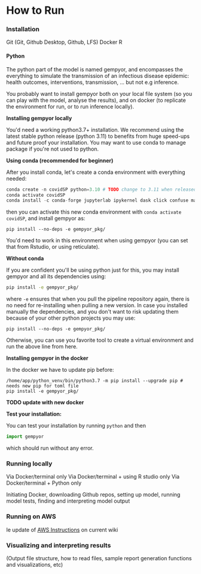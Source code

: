 # How to Run

### Installation

Git (Git, Github Desktop, Github, LFS) Docker R

#### Python

The python part of the model is named gempyor, and encompasses the everything to simulate the transmission of an infectious disease epidemic: health outcomes, interventions, transmission, ... but not e.g inference.

You probably want to install gempyor both on your local file system (so you can play with the model, analyse the results), and on docker (to replicate the environment for run, or to run inference locally).

**Installing gempyor locally**

You'd need a working python3.7+ installation. We recommend using the latest stable python release (python 3.11) to benefits from huge speed-ups and future proof your installation. You may want to use conda to manage package if you're not used to python.

**Using conda (recommended for beginner)**

After you install conda, let's create a conda environment with everything needed:

```python
conda create -n covidSP python=3.10 # TODO change to 3.11 when released
conda activate covidSP
conda install -c conda-forge jupyterlab ipykernel dask click confuse matplotlib numba">=0.53" numpy pandas pyarrow pytest scipy seaborn sympy tqdm python-graphviz
```

then you can activate this new conda environment with `conda activate covidSP`, and install gempyor as:

```
pip install --no-deps -e gempyor_pkg/
```

You'd need to work in this environment when using gempyor (you can set that from Rstudio, or using reticulate).

**Without conda**

If you are confident you'll be using python just for this, you may install gempyor and all its dependencies using:

```bash
pip install -e gempyor_pkg/
```

where `-e` ensures that when you pull the pipeline repository again, there is no need for re-installing when pulling a new version. In case you installed manually the dependencies, and you don't want to risk updating them because of your other python projects you may use:

```
pip install --no-deps -e gempyor_pkg/
```

Otherwise, you can use you favorite tool to create a virtual environment and run the above line from here.

**Installing gempyor in the docker**

In the docker we have to update pip before:

```
/home/app/python_venv/bin/python3.7 -m pip install --upgrade pip # needs new pip for toml file
pip install -e gempyor_pkg/
```

**TODO update with new docker**

**Test your installation:**

You can test your installation by running `python` and then

```python
import gempyor
```

which should run without any error.

### Running locally

Via Docker/terminal only Via Docker/terminal + using R studio only Via Docker/terminal + Python only

Initiating Docker, downloading Github repos, setting up model, running model tests, finding and interpreting model output

### Running on AWS

Ie update of [AWS Instructions](https://github.com/HopkinsIDD/COVIDScenarioPipeline/wiki/AWS-Instructions) on current wiki

### Visualizing and interpreting results

(Output file structure, how to read files, sample report generation functions and visualizations, etc)
